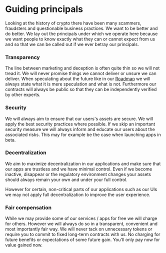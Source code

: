 # Guiding principals

Looking at the history of crypto there have been many scammers, fraudsters and questionable business practices. We want to be better and do better. We lay out the principals under which we operate here because we want people to know exactly what they can or cannot expect from us and so that we can be called out if we ever betray our principals.

### Transparency

The line between marketing and deception is often quite thin so we will not tread it. We will never promise things we cannot deliver or unsure we can deliver. When speculating about the future like in our [Roadmap](roadmap.md) we will always state what it is mere speculation and what is not. Furthermore our contracts will always be public so that they can be independently verified by other experts.

### Security

We will always aim to ensure that our users's assets are secure. We will apply the best security practices where possible. If we skip an important security measure we will always inform and educate our users about the associated risks. This may for example be the case when launching apps in beta.

### Decentralization

We aim to maximize decentralization in our applications and make sure that our apps are trustless and we have minimal control. Even if we become inactive, disappear or the regulatory environment changes your assets should always remain your own and under your full control.

However for certain, non-critical parts of our applications such as our UIs we may not apply full decentralization to improve the user experience.

### Fair compensation

While we may provide some of our services / apps for free we will charge for others. However we will always do so in a transparent, convenient and most importantly fair way. We will never tack on unnecessary tokens or require you to commit to fixed long-term contracts with us. No charging for future benefits or expectations of some future gain. You'll only pay now for value gained now.
